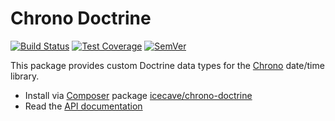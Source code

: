 # Chrono Doctrine

[![Build Status]](https://travis-ci.org/IcecaveStudios/chrono-doctrine)
[![Test Coverage]](https://coveralls.io/r/IcecaveStudios/chrono-doctrine?branch=develop)
[![SemVer]](http://semver.org)

This package provides custom Doctrine data types for the [Chrono](https://github.com/IcecaveStudios/chrono) date/time
library.

* Install via [Composer](http://getcomposer.org) package [icecave/chrono-doctrine](https://packagist.org/packages/icecave/chrono-doctrine)
* Read the [API documentation](http://icecavestudios.github.io/chrono-doctrine/artifacts/documentation/api/)

<!-- references -->
[Build Status]: http://img.shields.io/travis/IcecaveStudios/chrono-doctrine/develop.svg?style=flat-square
[Test Coverage]: http://img.shields.io/coveralls/IcecaveStudios/chrono-doctrine/develop.svg?style=flat-square
[SemVer]: http://img.shields.io/:semver-0.2.0-yellow.svg?style=flat-square
